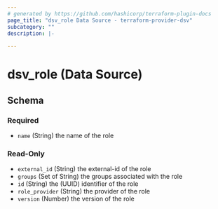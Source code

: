 ```yaml
---
# generated by https://github.com/hashicorp/terraform-plugin-docs
page_title: "dsv_role Data Source - terraform-provider-dsv"
subcategory: ""
description: |-
  
---
```


# dsv_role (Data Source)





<!-- schema generated by tfplugindocs -->
## Schema

### Required

- `name` (String) the name of the role

### Read-Only

- `external_id` (String) the external-id of the role
- `groups` (Set of String) the groups associated with the role
- `id` (String) the (UUID) identifier of the role
- `role_provider` (String) the provider of the role
- `version` (Number) the version of the role


